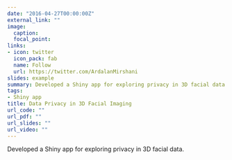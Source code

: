 ```yaml
---
date: "2016-04-27T00:00:00Z"
external_link: ""
image:
  caption: 
  focal_point:
links:
- icon: twitter
  icon_pack: fab
  name: Follow
  url: https://twitter.com/ArdalanMirshani
slides: example
summary: Developed a Shiny app for exploring privacy in 3D facial data.
tags:
- Shiny app
title: Data Privacy in 3D Facial Imaging
url_code: ""
url_pdf: ""
url_slides: ""
url_video: ""
---
```


Developed a Shiny app for exploring privacy in 3D facial data.
